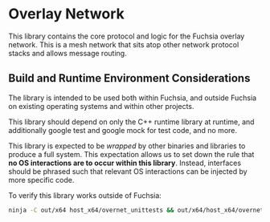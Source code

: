 Overlay Network
===============

This library contains the core protocol and logic for the Fuchsia overlay
network. This is a mesh network that sits atop other network protocol stacks
and allows message routing.

Build and Runtime Environment Considerations
--------------------------------------------

The library is intended to be used both within Fuchsia, and outside Fuchsia on
existing operating systems and within other projects.

This library should depend on only the C++ runtime library at runtime, and
additionally google test and google mock for test code, and no more.

This library is expected to be _wrapped_ by other binaries and libraries to
produce a full system. This expectation allows us to set down the rule that
**no OS interactions are to occur within this library**. Instead, interfaces
should be phrased such that relevant OS interactions can be injected by more
specific code.

To verify this library works outside of Fuchsia:
```sh
ninja -C out/x64 host_x64/overnet_unittests && out/x64/host_x64/overnet_unittests
```
